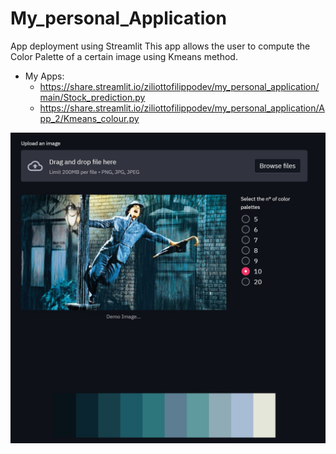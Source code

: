 # My_personal_Application
App deployment using Streamlit
This app allows the user to compute the Color Palette of a certain image using Kmeans method.
- My Apps: 
  *   https://share.streamlit.io/ziliottofilippodev/my_personal_application/main/Stock_prediction.py 
  *   https://share.streamlit.io/ziliottofilippodev/my_personal_application/App_2/Kmeans_colour.py
  
![Alt text](Colours.jpg)

